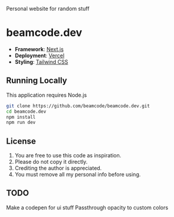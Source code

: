 Personal website for random stuff

# beamcode.dev

- **Framework**: [Next.js](https://nextjs.org/)
- **Deployment**: [Vercel](https://vercel.com)
- **Styling**: [Tailwind CSS](https://tailwindcss.com)
<!-- - **Analytics**: [Vercel Analytics](https://vercel.com/analytics) -->

## Running Locally

This application requires Node.js

```bash
git clone https://github.com/beamcode/beamcode.dev.git
cd beamcode.dev
npm install
npm run dev
```

## License

1. You are free to use this code as inspiration.
2. Please do not copy it directly.
3. Crediting the author is appreciated.
4. You must remove all my personal info before using.

## TODO

Make a codepen for ui stuff Passthrough opacity to custom colors

